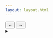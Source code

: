 ```yaml
---
layout: layout.html
---
```

<section class="section-img-posts">
  <div 
    class="container-img-posts scrollable" 
    data-images='{{ images | jsonify }}'>
  </div>
<div class="container-btn">
    <button class="btn btn-left">←</button>
    <button class="btn btn-right">→</button>
</div>
</section>
<details class="details-text-posts">
<summary>
  <div class="summary-text-posts"></div>
</summary>
<section class="section-text-posts">
    <h1 class="text-subpage title-subpage">{{ title }}</h1>
    <div class="container-text-posts">
        <p class="text-subpage details-text-subpage description-text-subpage">
        <strong>
        {{ ort }}.
        </strong>
        {{ description }}</p>
    </div>
</section> 
</details>

<a href="/index.html" class="container-link-landing-page">
<div class="link-landing-page"></div>
<div class="link-landing-page"></div>
<div class="link-landing-page"></div>
</a>
<script src="/assets/js/posts.js"></script>
